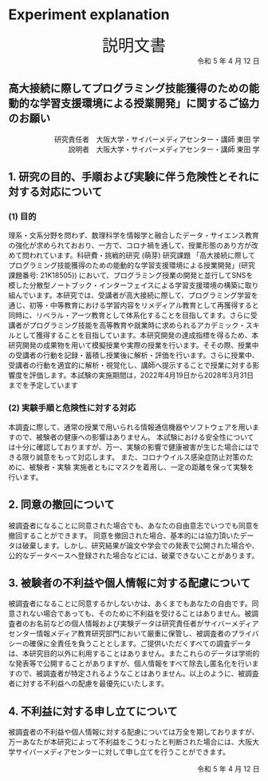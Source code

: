 # Experiment explanation

<div align="center"><font size="6">説明文書</font></div>
<div align="right">令和 5 年 4 月 12 日</div>

## 高大接続に際してプログラミング技能獲得のための能動的な学習支援環境による授業開発」に関するご協力のお願い

<div align="right">研究責任者　大阪大学・サイバーメディアセンター・講師 東田 学</div>
<div align="right">説明者　大阪大学・サイバーメディアセンター・講師 東田 学</div>

## 1. 研究の目的、手順および実験に伴う危険性とそれに対する対応について

### (1) 目的

理系・文系分野を問わず、数理科学を情報学と融合したデータ・サイエンス教育の強化が求められておおり、一方で、コロナ禍を通して、授業形態のあり方が改めて問われています。科研費・挑戦的研究 (萌芽) 研究課題 「高大接続に際してプログラミング技能獲得のための能動的な学習支援環境による授業開発」(研究課題番号: 21K18505)) において、プログラミング授業の開発と並行してSNSを模した分散型ノートブック・インターフェイスによる学習支援環境の構築に取り組んでいます。本研究では、受講者が高大接続に際して、プログラミング学習を通じ、初等・中等教育における学習内容をリメディアル教育として再獲得すると同時に、リベラル・アーツ教育として体系化することを目指してます。さらに受講者がプログラミング技能を高等教育や就業時に求められるアカデミック・スキルとして獲得することを目指しています。本研究開発の達成指標を得るため、本研究開発の成果物を用いて模擬授業や実際の授業を行います。そその際、授業中の受講者の行動を記録・蓄積し授業後に解析・評価を行います。さらに授業中、受講者の行動を適宜的に解析・視覚化し、講師へ提示することで授業に対する影響度を評価します。本試験の実施期間は，2022年4月19日から2028年3月31日までを予定しています

### (2) 実験手順と危険性に対する対応

本調査に際して、通常の授業で用いられる情報通信機器やソフトウェアを用いますので、被験者の健康への影響はありません。
本試験における安全性については十分に確認しておりますが、万一、実験の影響で健康被害が生じた場合にはできる限り誠意をもって対応します。
また、コロナウイルス感染症防止対策のために、被験者・実験 実施者ともにマスクを着用し、一定の距離を保って実験を行います。

## 2. 同意の撤回について

被調査者になることに同意された場合でも、あなたの自由意志でいつでも同意を撤回することができます。
同意を撤回された場合、基本的には協力頂いたデータは破棄します。しかし、研究結果が論文や学会での発表で公開された場合や、公的なデータベースへ登録された場合などには、破棄できないことがあります。

## 3. 被験者の不利益や個人情報に対する配慮について

被調査者になることに同意するかしないかは、あくまでもあなたの自由です。同意されない場合であっても、そのために不利益を受けることはありません。被調査者のお名前などの個人情報および実験データは研究責任者がサイバーメディアセンター情報メディア教育研究部門において厳重に保管し、被調査者のプライバシーの確保に全責任を負うこととします。ご提供いただくすべての調査データは、本研究目的以外に利用することはありません。またこれらのデータは学術的な発表等で公開することがありますが、個人情報をすべて除去し匿名化を行いますので、被調査者が特定されるようなことはありません。以上のように、被調査者に対する不利益への配慮を最優先にいたします。

## 4. 不利益に対する申し立てについて

被調査者の不利益や個人情報に対する配慮については万全を期しておりますが、万一あなたが本研究によって不利益をこうむったと判断された場合には、大阪大学サイバーメディアセンターに対して申し立てを行うことができます。


<div align="right">令和 5 年 4 月 12 日</div>
